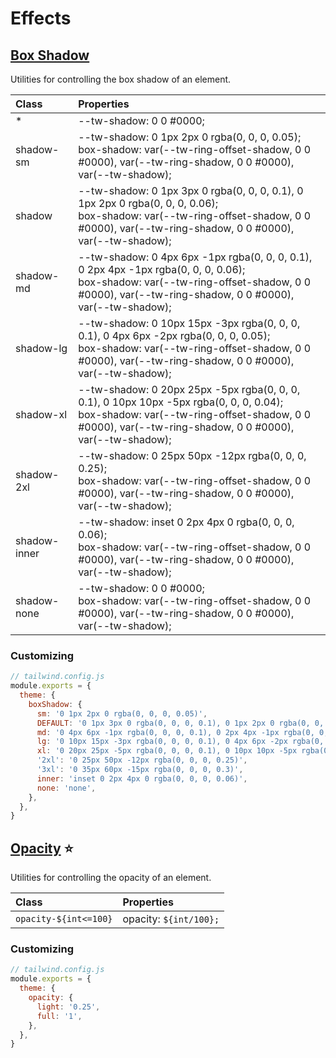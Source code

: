# Effects

## [Box Shadow](https://tailwindcss.com/docs/box-shadow)

Utilities for controlling the box shadow of an element.

| Class | Properties |
| :---- | :--------- |
| * | --tw-shadow: 0 0 #0000; |
| shadow-sm | --tw-shadow: 0 1px 2px 0 rgba(0, 0, 0, 0.05);<br>box-shadow: var(--tw-ring-offset-shadow, 0 0 #0000), var(--tw-ring-shadow, 0 0 #0000), var(--tw-shadow); |
| shadow | --tw-shadow: 0 1px 3px 0 rgba(0, 0, 0, 0.1), 0 1px 2px 0 rgba(0, 0, 0, 0.06);<br>box-shadow: var(--tw-ring-offset-shadow, 0 0 #0000), var(--tw-ring-shadow, 0 0 #0000), var(--tw-shadow); |
| shadow-md | --tw-shadow: 0 4px 6px -1px rgba(0, 0, 0, 0.1), 0 2px 4px -1px rgba(0, 0, 0, 0.06);<br>box-shadow: var(--tw-ring-offset-shadow, 0 0 #0000), var(--tw-ring-shadow, 0 0 #0000), var(--tw-shadow); |
| shadow-lg | --tw-shadow: 0 10px 15px -3px rgba(0, 0, 0, 0.1), 0 4px 6px -2px rgba(0, 0, 0, 0.05);<br>box-shadow: var(--tw-ring-offset-shadow, 0 0 #0000), var(--tw-ring-shadow, 0 0 #0000), var(--tw-shadow); |
| shadow-xl | --tw-shadow: 0 20px 25px -5px rgba(0, 0, 0, 0.1), 0 10px 10px -5px rgba(0, 0, 0, 0.04);<br>box-shadow: var(--tw-ring-offset-shadow, 0 0 #0000), var(--tw-ring-shadow, 0 0 #0000), var(--tw-shadow); |
| shadow-2xl | --tw-shadow: 0 25px 50px -12px rgba(0, 0, 0, 0.25);<br>box-shadow: var(--tw-ring-offset-shadow, 0 0 #0000), var(--tw-ring-shadow, 0 0 #0000), var(--tw-shadow); |
| shadow-inner | --tw-shadow: inset 0 2px 4px 0 rgba(0, 0, 0, 0.06);<br>box-shadow: var(--tw-ring-offset-shadow, 0 0 #0000), var(--tw-ring-shadow, 0 0 #0000), var(--tw-shadow); |
| shadow-none | --tw-shadow: 0 0 #0000;<br>box-shadow: var(--tw-ring-offset-shadow, 0 0 #0000), var(--tw-ring-shadow, 0 0 #0000), var(--tw-shadow); |

### Customizing

```js
// tailwind.config.js
module.exports = {
  theme: {
    boxShadow: {
      sm: '0 1px 2px 0 rgba(0, 0, 0, 0.05)',
      DEFAULT: '0 1px 3px 0 rgba(0, 0, 0, 0.1), 0 1px 2px 0 rgba(0, 0, 0, 0.06)', // If a DEFAULT shadow is provided, it will be used for the non-suffixed shadow utility.
      md: '0 4px 6px -1px rgba(0, 0, 0, 0.1), 0 2px 4px -1px rgba(0, 0, 0, 0.06)',
      lg: '0 10px 15px -3px rgba(0, 0, 0, 0.1), 0 4px 6px -2px rgba(0, 0, 0, 0.05)',
      xl: '0 20px 25px -5px rgba(0, 0, 0, 0.1), 0 10px 10px -5px rgba(0, 0, 0, 0.04)',
      '2xl': '0 25px 50px -12px rgba(0, 0, 0, 0.25)',
      '3xl': '0 35px 60px -15px rgba(0, 0, 0, 0.3)',
      inner: 'inset 0 2px 4px 0 rgba(0, 0, 0, 0.06)',
      none: 'none',
    },
  },
}
```

## [Opacity](https://tailwindcss.com/docs/opacity) ⭐️

Utilities for controlling the opacity of an element.

| Class | Properties |
| :---- | :--------- |
| `opacity-${int<=100}` | opacity: `${int/100};` |

### Customizing

```js
// tailwind.config.js
module.exports = {
  theme: {
    opacity: {
      light: '0.25',
      full: '1',
    },
  },
}
```
